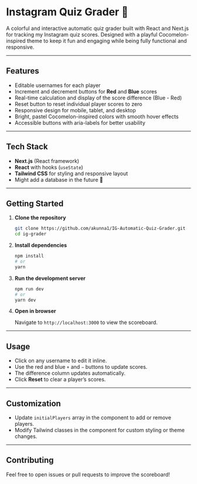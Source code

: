 # Instagram Quiz Grader 🎉

A colorful and interactive automatic quiz grader built with React and Next.js for tracking my Instagram quiz scores. Designed with a playful Cocomelon-inspired theme to keep it fun and engaging while being fully functional and responsive.

---

## Features

* Editable usernames for each player
* Increment and decrement buttons for **Red** and **Blue** scores
* Real-time calculation and display of the score difference (Blue - Red)
* Reset button to reset individual player scores to zero
* Responsive design for mobile, tablet, and desktop
* Bright, pastel Cocomelon-inspired colors with smooth hover effects
* Accessible buttons with aria-labels for better usability

---

## Tech Stack

* **Next.js** (React framework)
* **React** with hooks (`useState`)
* **Tailwind CSS** for styling and responsive layout
* Might add a database in the future 🤔

---

## Getting Started

1. **Clone the repository**

   ```bash
   git clone https://github.com/akunna1/IG-Automatic-Quiz-Grader.git
   cd ig-grader
   ```

2. **Install dependencies**

   ```bash
   npm install
   # or
   yarn
   ```

3. **Run the development server**

   ```bash
   npm run dev
   # or
   yarn dev
   ```

4. **Open in browser**

   Navigate to `http://localhost:3000` to view the scoreboard.

---

## Usage

* Click on any username to edit it inline.
* Use the red and blue `+` and `−` buttons to update scores.
* The difference column updates automatically.
* Click **Reset** to clear a player’s scores.

---

## Customization

* Update `initialPlayers` array in the component to add or remove players.
* Modify Tailwind classes in the component for custom styling or theme changes.

---

## Contributing

Feel free to open issues or pull requests to improve the scoreboard!
